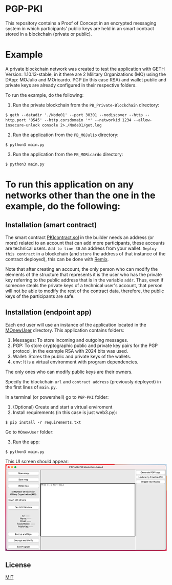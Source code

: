 # PGP-PKI

This repository contains a Proof of Concept in an encrypted messaging system in which participants' public keys are held in an smart contract stored in a blockchain (private or public).

# Example

A private blockchain network was created to test the application with GETH Version: 1.10.13-stable, in it there are 2 Military Organizations (MO) using the DApp: MOJulio and MOricardo. PGP (in this case RSA) and wallet public and private keys are already configured in their respective folders.

To run the example, do the following:

1. Run the private blockchain from the `PB_Private-Blockchain` directory:
```
$ geth --datadir './Node01' --port 30301 --nodiscover --http --http.port '8545' --http.corsdomain '*' --networkid 1234 --allow-insecure-unlock console 2>./Node01/get.log
```
2. Run the application from the `PB_MOJulio` directory:
```
$ python3 main.py
```
3. Run the application from the `PB_MORicardo` directory:
```
$ python3 main.py
```

# To run this application on any networks other than the one in the example, do the following:

## Installation (smart contract)

The smart contract [PKIcontract.sol](https://github.com/julio-cesar-leitao/PGP-PKI/blob/main/PKIcontract.sol) in the builder needs an address (or more) related to an account that can add more participants, these accounts are technical users. `Add to line 30` an address from your wallet. `Deploy this contract` in a blockchain (and `store` the address of that instance of the contract deployed), this can be done with [Remix](http://remix.ethereum.org/).

Note that after creating an account, the only person who can modify the elements of the structure that represents it is the user who has the private key referring to the public address that is in the variable `addr`. Thus, even if someone steals the private keys of a technical user's account, that person will not be able to modify the rest of the contract data, therefore, the public keys of the participants are safe.

## Installation (endpoint app)

Each end user will use an instance of the application located in the [MOnewUser](https://github.com/julio-cesar-leitao/PGP-PKI/tree/main/MOnewUser) directory. This application contains folders:
1. Messages: To store incoming and outgoing messages.
2. PGP: To store cryptographic public and private key pairs for the PGP protocol, in the example RSA with 2024 bits was used.
3. Wallet: Stores the public and private keys of the wallets.
4. env: It is a virtual environment with program dependencies.

The only ones who can modify public keys are their owners.

Specify the blockchain `url` and `contract address` (previously deployed) in the first lines of `main.py`.

In a terminal (or powershell) go to `PGP-PKI` folder:
1. (Optional) Create and start a virtual enviroment
2. Install requirements (in this case is just web3.py):
```
$ pip install -r requirements.txt
```

Go to `MOnewUser` folder:

3. Run the app:
```
$ python3 main.py
```

This UI screen should appear:
![alt text](images/UI.png)

## License
[MIT](https://choosealicense.com/licenses/mit/)
